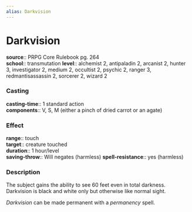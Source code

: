 ```yaml
---
alias: Darkvision
---
```


# Darkvision 

**source**:: PRPG Core Rulebook pg. 264  
**school**:: transmutation
**level**:: alchemist 2, antipaladin 2, arcanist 2, hunter 3, investigator 2, medium 2, occultist 2, psychic 2, ranger 3, redmantisassassin 2, sorcerer 2, wizard 2

### Casting 

**casting-time**:: 1 standard action  
**components**:: V, S, M (either a pinch of dried carrot or an agate)

### Effect 

**range**:: touch  
**target**:: creature touched  
**duration**:: 1 hour/level  
**saving-throw**:: Will negates (harmless)
**spell-resistance**:: yes (harmless)

### Description 

The subject gains the ability to see 60 feet even in total darkness. Darkvision is black and white only but otherwise like normal sight.  
  
*Darkvision* can be made permanent with a *permanency* spell.

